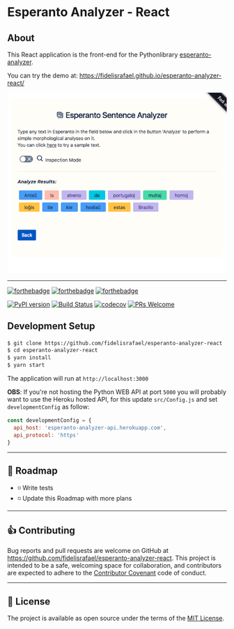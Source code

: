 # Esperanto Analyzer - React

## About

This React application is the front-end for the Pythonlibrary [esperanto-analyzer](https://github.com/fidelisrafael/esperanto-analyzer).

You can try the demo at: https://fidelisrafael.github.io/esperanto-analyzer-react/

![Frontend application](./public/esperanto_analyzer_screenshot.png)

---

[![forthebadge](https://forthebadge.com/images/badges/made-with-python.svg)](https://forthebadge.com) [![forthebadge](https://forthebadge.com/images/badges/built-by-developers.svg)](https://forthebadge.com) [![forthebadge](https://forthebadge.com/images/badges/powered-by-electricity.svg)](https://forthebadge.com)

[![PyPI version](https://badge.fury.io/py/esperanto-analyzer.svg)](https://badge.fury.io/py/esperanto-analyzer) [![Build Status](https://travis-ci.com/fidelisrafael/esperanto-analyzer.svg?token=k5uMpn3U564QqWar8oA1&branch=master)](https://travis-ci.com/fidelisrafael/esperanto-analyzer) [![codecov](https://codecov.io/gh/fidelisrafael/esperanto-analyzer/branch/master/graph/badge.svg)](https://codecov.io/gh/fidelisrafael/esperanto-analyzer) [![PRs Welcome](https://img.shields.io/badge/PRs-welcome-brightgreen.svg?style=flat-square)](http://makeapullrequest.com)

## Development Setup

```bash
$ git clone https://github.com/fidelisrafael/esperanto-analyzer-react
$ cd esperanto-analyzer-react
$ yarn install
$ yarn start
``` 

The application will run at `http://localhost:3000`

**OBS**: If you're not hosting the Python WEB API at port `5000` you will probably want to use the
Heroku hosted API, for this update `src/Config.js` and set `developmentConfig` as follow:

```js
const developmentConfig = {
  api_host: 'esperanto-analyzer-api.herokuapp.com',
  api_protocol: 'https'
}
```

---

## :calendar: Roadmap <a name="roadmap"></a>

- :white_medium_small_square: Write tests
- :white_medium_small_square: Update this Roadmap with more plans


---

## :thumbsup: Contributing

Bug reports and pull requests are welcome on GitHub at https://github.com/fidelisrafael/esperanto-analyzer-react. This project is intended to be a safe, welcoming space for collaboration, and contributors are expected to adhere to the [Contributor Covenant](contributor-covenant.org) code of conduct.

---

## :memo: License

The project is available as open source under the terms of the [MIT License](http://opensource.org/licenses/MIT).

